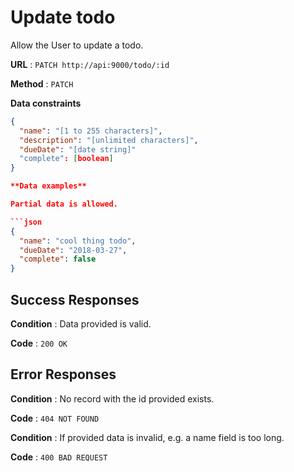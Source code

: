 # Update todo

Allow the User to update a todo.

**URL** : `PATCH http://api:9000/todo/:id`

**Method** : `PATCH`

**Data constraints**

```json
{
  "name": "[1 to 255 characters]",
  "description": "[unlimited characters]",
  "dueDate": "[date string]"
  "complete": [boolean]
}

**Data examples**

Partial data is allowed.

```json
{
  "name": "cool thing todo",
  "dueDate": "2018-03-27",
  "complete": false
}
```

## Success Responses

**Condition** : Data provided is valid.

**Code** : `200 OK`


## Error Responses

**Condition** : No record with the id provided exists.

**Code** : `404 NOT FOUND`


**Condition** : If provided data is invalid, e.g. a name field is too long.

**Code** : `400 BAD REQUEST`
